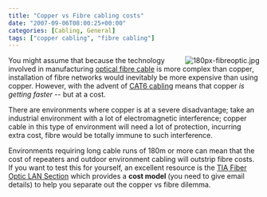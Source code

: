 ```yaml
---
title: "Copper vs Fibre cabling costs"
date: "2007-09-06T08:00:25+00:00"
categories: [Cabling, General]
tags: ["copper cabling", "fibre cabling"]
---
```


<a title="180px-fibreoptic.jpg" href="/images/uploads/2007/09/180px-fibreoptic.jpg"><img src="/image/uploads/2007/09/180px-fibreoptic.jpg" alt="180px-fibreoptic.jpg" align="right" /></a>

You might assume that because the technology involved in manufacturing <a href="http://en.wikipedia.org/wiki/Optical_Fiber">optical fibre cable</a> is more complex than copper, installation of fibre networks would inevitably be more expensive than using copper. However, with the advent of <a href="http://en.wikipedia.org/wiki/Category_6_cable">CAT6 cabling</a> means that copper <em>is getting faster</em> -- but at a cost.

There are environments where copper is at a severe disadvantage; take an industrial environment with a lot of electromagnetic interference; copper cable in this type of environment will need a lot of protection, incurring extra cost, fibre would be totally immune to such interference.

Environments requiring long cable runs of 180m or more can mean that the cost of repeaters and outdoor environment cabling will outstrip fibre costs. If you want to test this for yourself, an excellent resource is the <a href="http://www.fols.org/">TIA Fiber Optic LAN Section</a> which provides a <strong>cost model </strong>(you need to give email details) to help you separate out the copper vs fibre dilemma.
